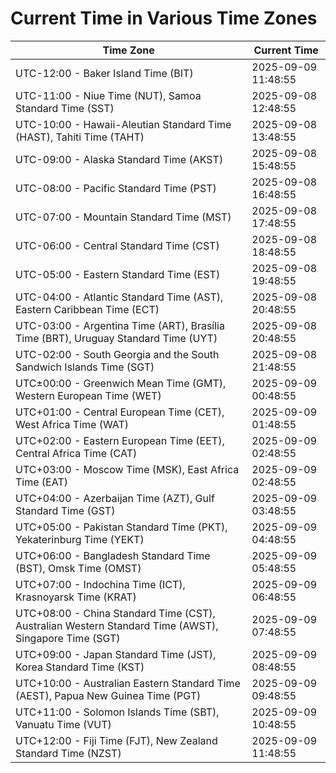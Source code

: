 # Current Time in Various Time Zones

| Time Zone | Current Time |
|-----------|--------------|
| UTC-12:00 - Baker Island Time (BIT) | 2025-09-09 11:48:55 |
| UTC-11:00 - Niue Time (NUT), Samoa Standard Time (SST) | 2025-09-08 12:48:55 |
| UTC-10:00 - Hawaii-Aleutian Standard Time (HAST), Tahiti Time (TAHT) | 2025-09-08 13:48:55 |
| UTC-09:00 - Alaska Standard Time (AKST) | 2025-09-08 15:48:55 |
| UTC-08:00 - Pacific Standard Time (PST) | 2025-09-08 16:48:55 |
| UTC-07:00 - Mountain Standard Time (MST) | 2025-09-08 17:48:55 |
| UTC-06:00 - Central Standard Time (CST) | 2025-09-08 18:48:55 |
| UTC-05:00 - Eastern Standard Time (EST) | 2025-09-08 19:48:55 |
| UTC-04:00 - Atlantic Standard Time (AST), Eastern Caribbean Time (ECT) | 2025-09-08 20:48:55 |
| UTC-03:00 - Argentina Time (ART), Brasília Time (BRT), Uruguay Standard Time (UYT) | 2025-09-08 20:48:55 |
| UTC-02:00 - South Georgia and the South Sandwich Islands Time (SGT) | 2025-09-08 21:48:55 |
| UTC±00:00 - Greenwich Mean Time (GMT), Western European Time (WET) | 2025-09-09 00:48:55 |
| UTC+01:00 - Central European Time (CET), West Africa Time (WAT) | 2025-09-09 01:48:55 |
| UTC+02:00 - Eastern European Time (EET), Central Africa Time (CAT) | 2025-09-09 02:48:55 |
| UTC+03:00 - Moscow Time (MSK), East Africa Time (EAT) | 2025-09-09 02:48:55 |
| UTC+04:00 - Azerbaijan Time (AZT), Gulf Standard Time (GST) | 2025-09-09 03:48:55 |
| UTC+05:00 - Pakistan Standard Time (PKT), Yekaterinburg Time (YEKT) | 2025-09-09 04:48:55 |
| UTC+06:00 - Bangladesh Standard Time (BST), Omsk Time (OMST) | 2025-09-09 05:48:55 |
| UTC+07:00 - Indochina Time (ICT), Krasnoyarsk Time (KRAT) | 2025-09-09 06:48:55 |
| UTC+08:00 - China Standard Time (CST), Australian Western Standard Time (AWST), Singapore Time (SGT) | 2025-09-09 07:48:55 |
| UTC+09:00 - Japan Standard Time (JST), Korea Standard Time (KST) | 2025-09-09 08:48:55 |
| UTC+10:00 - Australian Eastern Standard Time (AEST), Papua New Guinea Time (PGT) | 2025-09-09 09:48:55 |
| UTC+11:00 - Solomon Islands Time (SBT), Vanuatu Time (VUT) | 2025-09-09 10:48:55 |
| UTC+12:00 - Fiji Time (FJT), New Zealand Standard Time (NZST) | 2025-09-09 11:48:55 |
